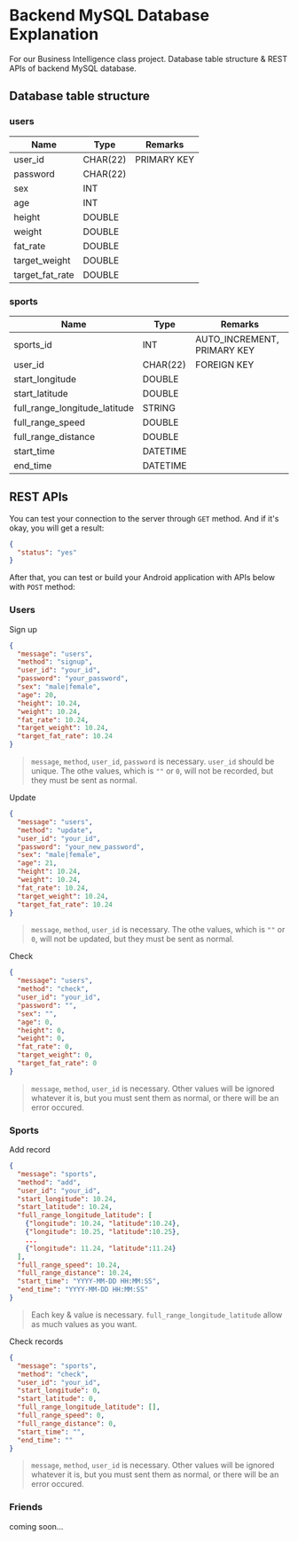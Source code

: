# Backend MySQL Database Explanation

For our Business Intelligence class project. Database table structure & REST APIs of backend MySQL database.

## Database table structure

### users

| Name            | Type     | Remarks     |
| --------------- | -------- | ----------- |
| user_id         | CHAR(22) | PRIMARY KEY |
| password        | CHAR(22) |             |
| sex             | INT      |             |
| age             | INT      |             |
| height          | DOUBLE   |             |
| weight          | DOUBLE   |             |
| fat_rate        | DOUBLE   |             |
| target_weight   | DOUBLE   |             |
| target_fat_rate | DOUBLE   |             |

### sports

| Name                          | Type     | Remarks                     |
| ----------------------------- | -------- | --------------------------- |
| sports_id                     | INT      | AUTO_INCREMENT, PRIMARY KEY |
| user_id                       | CHAR(22) | FOREIGN KEY                 |
| start_longitude               | DOUBLE   |                             |
| start_latitude                | DOUBLE   |                             |
| full_range_longitude_latitude | STRING   |                             |
| full_range_speed              | DOUBLE   |                             |
| full_range_distance           | DOUBLE   |                             |
| start_time                    | DATETIME |                             |
| end_time                      | DATETIME |                             |

## REST APIs

You can test your connection to the server through `GET` method. And if it's okay, you will get a result:

```json
{
  "status": "yes"
}
```

After that, you can test or build your Android application with APIs below with `POST` method:

### Users

Sign up

```json
{
  "message": "users",
  "method": "signup",
  "user_id": "your_id",
  "password": "your_password",
  "sex": "male|female",
  "age": 20,
  "height": 10.24,
  "weight": 10.24,
  "fat_rate": 10.24,
  "target_weight": 10.24,
  "target_fat_rate": 10.24
}
```

> `message`, `method`, `user_id`, `password` is necessary. `user_id` should be unique. The othe values, which is `""` or `0`, will not be recorded, but they must be sent as normal.

Update

```json
{
  "message": "users",
  "method": "update",
  "user_id": "your_id",
  "password": "your_new_password",
  "sex": "male|female",
  "age": 21,
  "height": 10.24,
  "weight": 10.24,
  "fat_rate": 10.24,
  "target_weight": 10.24,
  "target_fat_rate": 10.24
}
```

> `message`, `method`, `user_id` is necessary. The othe values, which is `""` or `0`, will not be updated, but they must be sent as normal.

Check

```json
{
  "message": "users",
  "method": "check",
  "user_id": "your_id",
  "password": "",
  "sex": "",
  "age": 0,
  "height": 0,
  "weight": 0,
  "fat_rate": 0,
  "target_weight": 0,
  "target_fat_rate": 0
}
```

> `message`, `method`, `user_id` is necessary. Other values will be ignored whatever it is, but you must sent them as normal, or there will be an error occured.

### Sports

Add record

```json
{
  "message": "sports",
  "method": "add",
  "user_id": "your_id",
  "start_longitude": 10.24,
  "start_latitude": 10.24,
  "full_range_longitude_latitude": [
    {"longitude": 10.24, "latitude":10.24},
    {"longitude": 10.25, "latitude":10.25},
    ...
    {"longitude": 11.24, "latitude":11.24}
  ],
  "full_range_speed": 10.24,
  "full_range_distance": 10.24,
  "start_time": "YYYY-MM-DD HH:MM:SS",
  "end_time": "YYYY-MM-DD HH:MM:SS"
}
```

> Each key & value is necessary. `full_range_longitude_latitude` allow as much values as you want.

Check records

```json
{
  "message": "sports",
  "method": "check",
  "user_id": "your_id",
  "start_longitude": 0,
  "start_latitude": 0,
  "full_range_longitude_latitude": [],
  "full_range_speed": 0,
  "full_range_distance": 0,
  "start_time": "",
  "end_time": ""
}
```

>  `message`, `method`, `user_id` is necessary. Other values will be ignored whatever it is, but you must sent them as normal, or there will be an error occured.

### Friends

coming soon...